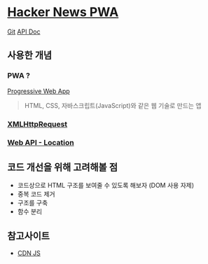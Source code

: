 # [Hacker News PWA](https://hnpwa.com/)

[Git](https://github.com/tastejs/hacker-news-pwas)
[API Doc](https://github.com/tastejs/hacker-news-pwas/blob/master/docs/api.md)

## 사용한 개념

### PWA ?

[Progressive Web App](https://developer.mozilla.org/en-US/docs/Web/Progressive_web_apps/Introductions)

> HTML, CSS, 자바스크립트(JavaScript)와 같은 웹 기술로 만드는 앱

### [XMLHttpRequest](https://developer.mozilla.org/ko/docs/Web/API/XMLHttpRequest)

### [Web API - Location](https://developer.mozilla.org/ko/docs/Web/API/Location)

## 코드 개선을 위해 고려해볼 점

- 코드상으로 HTML 구조를 보여줄 수 있도록 해보자 (DOM 사용 자제)
- 중복 코드 제거
- 구조를 구축
- 함수 분리

## 참고사이트

- [CDN JS](https://cdnjs.com/)
